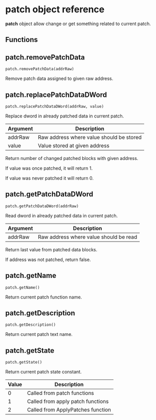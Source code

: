 # **patch** object reference

**patch** object allow change or get something related to current patch.

## Functions

## patch.removePatchData

``patch.removePatchData(addrRaw)``

Remove patch data assigned to given raw address.


## patch.replacePatchDataDWord
``patch.replacePatchDataDWord(addrRaw, value)``

Replace dword in already patched data in current patch.

| Argument | Description |
| -------- | ----------- |
| addrRaw  | Raw address where value should be stored |
| value    | Value stored at given address |

Return number of changed patched blocks with given address.

If value was once patched, it will return 1.

If value was never patched it will return 0.


## patch.getPatchDataDWord
``patch.getPatchDataDWord(addrRaw)``

Read dword in already patched data in current patch.

| Argument | Description |
| -------- | ----------- |
| addrRaw  | Raw address where value should be read |

Return last value from patched data blocks.

If address was not patched, return false.

## patch.getName
``patch.getName()``

Return current patch function name.

## patch.getDescription
``patch.getDescription()``

Return current patch text name.

## patch.getState
``patch.getState()``

Return current patch state constant.

| Value | Description |
| ----- | ----------- |
| 0     | Called from patch functions |
| 1     | Called from apply patch functions |
| 2     | Called from ApplyPatches function |
